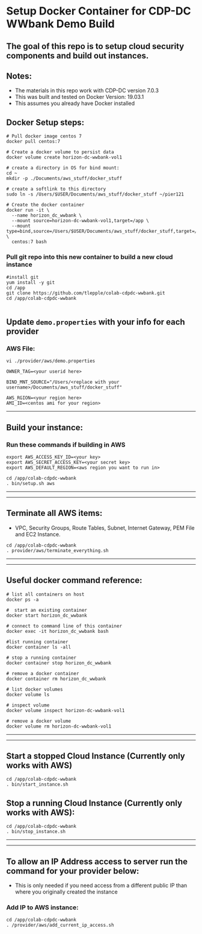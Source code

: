 # Setup Docker Container for CDP-DC WWbank Demo Build

##  The goal of this repo is to setup cloud security components and build out instances.

## Notes:
*  The materials in this repo work with CDP-DC version 7.0.3
*  This was built and tested on Docker Version: 19.03.1
*  This assumes you already have Docker installed


##  Docker Setup steps:

```
# Pull docker image centos 7
docker pull centos:7

# Create a docker volume to persist data
docker volume create horizon-dc-wwbank-vol1

# create a directory in OS for bind mount:
cd ~
mkdir -p ./Documents/aws_stuff/docker_stuff

# create a softlink to this directory
sudo ln -s /Users/$USER/Documents/aws_stuff/docker_stuff ~/pier121

# Create the docker container
docker run -it \
  --name horizon_dc_wwbank \
  --mount source=horizon-dc-wwbank-vol1,target=/app \
  --mount type=bind,source=/Users/$USER/Documents/aws_stuff/docker_stuff,target=/root/pier121 \
  centos:7 bash 
```

### Pull git repo into this new container to build a new cloud instance

```
#install git
yum install -y git
cd /app
git clone https://github.com/tlepple/colab-cdpdc-wwbank.git
cd /app/colab-cdpdc-wwbank


```

##  Update `demo.properties` with your info for each provider

### AWS File:

```
vi ./provider/aws/demo.properties

OWNER_TAG=<your userid here>

BIND_MNT_SOURCE="/Users/<replace with your username>/Documents/aws_stuff/docker_stuff"

AWS_RGION=<your region here>
AMI_ID=<centos ami for your region>

```

---

##  Build your instance:

### Run these commands if building in AWS

```
export AWS_ACCESS_KEY_ID=<your key>
export AWS_SECRET_ACCESS_KEY=<your secret key>
export AWS_DEFAULT_REGION=<aws region you want to run in>

cd /app/colab-cdpdc-wwbank
. bin/setup.sh aws
```


---
---

##  Terminate all AWS items: 
* VPC, Security Groups, Route Tables, Subnet, Internet Gateway, PEM File and EC2 Instance.

```
cd /app/colab-cdpdc-wwbank
. provider/aws/terminate_everything.sh

```


---
---



##  Useful docker command reference:


```
# list all containers on host
docker ps -a

#  start an existing container
docker start horizon_dc_wwbank

# connect to command line of this container
docker exec -it horizon_dc_wwbank bash

#list running container
docker container ls -all

# stop a running container
docker container stop horizon_dc_wwbank

# remove a docker container
docker container rm horizon_dc_wwbank

# list docker volumes
docker volume ls

# inspect volume
docker volume inspect horizon-dc-wwbank-vol1

# remove a docker volume
docker volume rm horizon-dc-wwbank-vol1

```

---
---


## Start a stopped Cloud Instance (Currently only works with AWS)
```
cd /app/colab-cdpdc-wwbank
. bin/start_instance.sh

```

## Stop a running Cloud Instance (Currently only works with AWS):
```
cd /app/colab-cdpdc-wwbank
. bin/stop_instance.sh
```

---
---

##  To allow an IP Address access to server run the command for your provider below:

*  This is only needed if you need access from a different public IP than where you originally created the instance

###  Add IP to AWS instance:
```
cd /app/colab-cdpdc-wwbank
. /provider/aws/add_current_ip_access.sh
```

